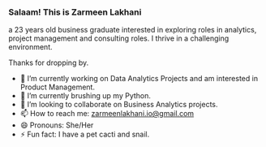 ### Salaam! This is Zarmeen Lakhani
a 23 years old business graduate interested in exploring roles in analytics, project management and consulting roles. I thrive in a challenging environment.

Thanks for dropping by.

- 🔭 I’m currently working on Data Analytics Projects and am interested in Product Management.
- 🌱 I’m currently brushing up my Python.
- 👯 I’m looking to collaborate on Business Analytics projects.
- 📫 How to reach me: zarmeenlakhani.io@gmail.com
- 😄 Pronouns: She/Her
- ⚡ Fun fact: I have a pet cacti and snail.
